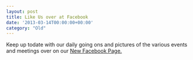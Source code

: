 ```yaml
---
layout: post
title: Like Us over at Facebook
date: '2013-03-14T00:00:00+00:00'
category: "Old"
---
```

<p>Keep up todate with our daily going ons and pictures of the various events and meetings over on our <a href="https://www.facebook.com/pages/Cowtown-Yeast-WRanglers/100822796771293?ref=hl">New Facebook Page.</a></p>
